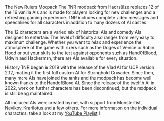 The New Rulers Modpack
The TNR modpack from Hacksülze replaces 12 of the 16 vanilla AIs and is made for players looking for new challenges and a refreshing gaming experience.
TNR includes complete video messages and speechlines for all characters in addition to many dozens of AI castles.

The 12 characters are a varied mix of historical AIs and comedy AIs designed to entertain.
The level of difficulty also ranges from very easy to maximum challenge.
Whether you want to relax and experience the atmosphere of the game with rulers such as the Doges of Venice or Robin Hood or put your skills to the test against opponents such as HandOfBlood, Udwin and Hackerman, there are AIs available for every situation.

History
TNR began in 2019 with the release of the Vlad AI for UCP version 2.12, making it the first full custom AI for Stronghold Crusader.
Since then, many more AIs have joined the ranks and the modpack has become well known thanks to the HandofBlood AI.
Since the release of the twelfth AI in 2022, work on further characters has been discontinued, but the modpack is still being maintained.

All included AIs were created by me, with support from Monsterfish, Nevikov, Krarilotus and a few others.
For more information on the individual characters, take a look at my  [YouTube Playlist](https://www.youtube.com/watch?v=05mSEZwmgZo&list=PLINOZtqxvjR7L55ukIJJDEMmq5qyhVCxL) !
